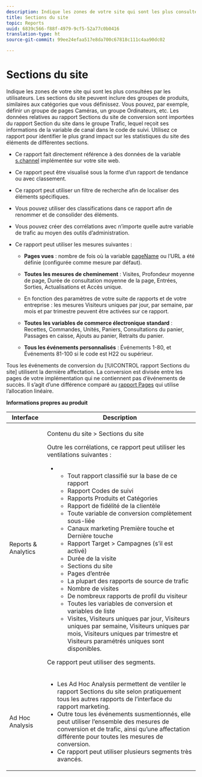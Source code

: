 ```yaml
---
description: Indique les zones de votre site qui sont les plus consultées par les utilisateurs. Les sections du site peuvent inclure des groupes de produits, similaires aux catégories que vous définissez. Vous pouvez, par exemple, définir un groupe de pages Caméras, un groupe Ordinateurs, etc. Les données relatives au rapport Sections du site de conversion sont importées du rapport Section du site dans le groupe Trafic, lequel reçoit ses informations de la variable de canal dans le code de suivi. Utilisez ce rapport pour identifier le plus grand impact sur les statistiques du site des éléments de différentes sections.
title: Sections du site
topic: Reports
uuid: 6839c566-f88f-4979-9cf5-52a77c0b0416
translation-type: ht
source-git-commit: 99ee24efaa517e8da700c67818c111c4aa90dc02

---
```



# Sections du site

Indique les zones de votre site qui sont les plus consultées par les utilisateurs. Les sections du site peuvent inclure des groupes de produits, similaires aux catégories que vous définissez. Vous pouvez, par exemple, définir un groupe de pages Caméras, un groupe Ordinateurs, etc. Les données relatives au rapport Sections du site de conversion sont importées du rapport Section du site dans le groupe Trafic, lequel reçoit ses informations de la variable de canal dans le code de suivi. Utilisez ce rapport pour identifier le plus grand impact sur les statistiques du site des éléments de différentes sections.

* Ce rapport fait directement référence à des données de la variable [s.channel](https://marketing.adobe.com/resources/help/en_US/sc/implement/c_channel.html) implémentée sur votre site web.
* Ce rapport peut être visualisé sous la forme d’un rapport de tendance ou avec classement.
* Ce rapport peut utiliser un filtre de recherche afin de localiser des éléments spécifiques.
* Vous pouvez utiliser des classifications dans ce rapport afin de renommer et de consolider des éléments.
* Vous pouvez créer des corrélations avec n’importe quelle autre variable de trafic au moyen des outils d’administration.
* Ce rapport peut utiliser les mesures suivantes :

   * **Pages vues** : nombre de fois où la variable [pageName](https://marketing.adobe.com/resources/help/en_US/sc/implement/c_pagename.html) ou l’URL a été définie (configurée comme mesure par défaut).

   * **Toutes les mesures de cheminement** : Visites, Profondeur moyenne de page, Durée de consultation moyenne de la page, Entrées, Sorties, Actualisations et Accès unique.
   * En fonction des paramètres de votre suite de rapports et de votre entreprise : les mesures Visiteurs uniques par jour, par semaine, par mois et par trimestre peuvent être activées sur ce rapport.
   * **Toutes les variables de commerce électronique standard** : Recettes, Commandes, Unités, Paniers, Consultations du panier, Passages en caisse, Ajouts au panier, Retraits du panier.
   * **Tous les événements personnalisés** : Événements 1-80, et Événements 81-100 si le code est H22 ou supérieur.

Tous les événements de conversion du [!UICONTROL rapport Sections du site] utilisent la dernière affectation. La conversion est divisée entre les pages de votre implémentation qui ne contiennent pas d’événements de succès. Il s’agit d’une différence comparé au  [rapport Pages](/help/components/c-variables/dimensionslist/reports-pages.md) qui utilise l’allocation linéaire.

**Informations propres au produit**

<table id="table_525FDF95C8ED4BF2A1E25BE2DA971EFB"> 
 <thead> 
  <tr> 
   <th colname="col1" class="entry"> Interface </th> 
   <th colname="col2" class="entry"> Description </th> 
  </tr> 
 </thead>
 <tbody> 
  <tr> 
   <td colname="col1"> Reports &amp; Analytics </td> 
   <td colname="col2"> <p> <span class="uicontrol"> Contenu du site</span> &gt; <span class="uicontrol">Sections du site</span> </p> <p>Outre les corrélations, ce rapport peut utiliser les ventilations suivantes : </p> 
    <ul id="ul_9CD009D89B134C53807332E3C88D3C44"> 
     <li id="li_566417EB074D425C9A1F4FB28AA7FAB4"> 
      <ul id="ul_3795C7AAE6DA4B7E96FCDC7F3211DFBB"> 
       <li id="li_50B295E961724CFB83D222DE9B4C7FF2">Tout rapport classifié sur la base de ce rapport </li> 
       <li id="li_697682892D8841BC8120BEC0E1AE9753"> <span class="wintitle"> Rapport Codes de suivi</span> </li> 
       <li id="li_F6D893FCBA7A4B3EB04715833CA41022"> Rapports <span class="wintitle">Produits</span> et <span class="wintitle">Catégories</span> </li> 
       <li id="li_9F379E61DB4F4753AE1FFFC8F9C17347"> <span class="wintitle"> Rapport de fidélité de la clientèle</span> </li> 
       <li id="li_64A6A06F9265410ABB425DA4AF50C440">Toute variable de conversion complètement sous-liée </li> 
       <li id="li_907DDFCC35AB48EEA5B169B4A2598FB1"> <span class="wintitle"> Canaux marketing Première touche et Dernière touche</span> </li> 
       <li id="li_B08A0DCB40154152AF1033B7629A5B5A"> Rapport <span class="uicontrol">Target</span> &gt; <span class="uicontrol">Campagnes</span> (s’il est activé) </li> 
       <li id="li_6D4E65DD6E2B49C9A8C12181D23F185A">Durée de la visite </li> 
       <li id="li_C6D3AD5A534243A8A6E17C663FEBA6BA">Sections du site </li> 
       <li id="li_E1F46EED5CE2425D83200A2FCB686EE5">Pages d’entrée </li> 
       <li id="li_1201EE0EBF13476C9A9525E0700F30F3">La plupart des rapports de source de trafic </li> 
       <li id="li_563E07858FB1473BB22C2B191E8BE620">Nombre de visites </li> 
       <li id="li_1CAD77ABA6A2454282A4DA7E88C047E8">De nombreux rapports de profil du visiteur </li> 
       <li id="li_D3A04E4CD8EC4646AAB90BF19F0AFA8A">Toutes les variables de conversion et variables de liste </li> 
       <li id="li_01C194CE0F3E4C0694A34B4C6697F385">Visites, Visiteurs uniques par jour, Visiteurs uniques par semaine, Visiteurs uniques par mois, Visiteurs uniques par trimestre et Visiteurs paramétrés uniques sont disponibles. </li> 
      </ul> </li> 
    </ul> <p>Ce rapport peut utiliser des segments. </p> </td> 
  </tr> 
  <tr> 
   <td colname="col1"> Ad Hoc Analysis </td> 
   <td colname="col2"> 
    <ul id="ul_DFF9BFC01FC1424B8905C2D2C0EFD156"> 
     <li id="li_65FDF1C165C84F729E0EE84FF671B5E4">Les Ad Hoc Analysis permettent de ventiler le rapport Sections du site selon pratiquement tous les autres rapports de l’interface du rapport marketing. </li> 
     <li id="li_2159DE10C52D40AA89E4C934FC184641">Outre tous les événements susmentionnés, elle peut utiliser l’ensemble des mesures de conversion et de trafic, ainsi qu’une affectation différente pour toutes les mesures de conversion. </li> 
     <li id="li_3A23C6286D314B5D814612469F4F77C5">Ce rapport peut utiliser plusieurs segments très avancés. </li> 
    </ul> </td> 
  </tr> 
 </tbody> 
</table>


